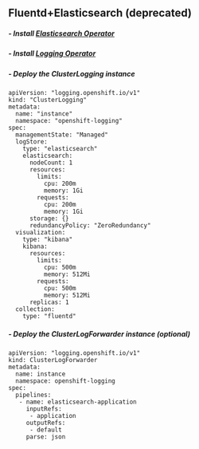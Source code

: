 ## Fluentd+Elasticsearch (deprecated)

##### - Install [Elasticsearch Operator](https://docs.openshift.com/container-platform/4.15/observability/logging/cluster-logging-deploying.html)
##### - Install [Logging Operator](https://docs.openshift.com/container-platform/4.15/observability/logging/cluster-logging-deploying.html)
##### - Deploy the ClusterLogging instance 
```
apiVersion: "logging.openshift.io/v1"
kind: "ClusterLogging"
metadata:
  name: "instance"
  namespace: "openshift-logging"
spec:
  managementState: "Managed"
  logStore:
    type: "elasticsearch"
    elasticsearch:
      nodeCount: 1
      resources:
        limits:
          cpu: 200m
          memory: 1Gi
        requests:
          cpu: 200m
          memory: 1Gi
      storage: {}
      redundancyPolicy: "ZeroRedundancy"
  visualization:
    type: "kibana"
    kibana:
      resources:
        limits:
          cpu: 500m
          memory: 512Mi
        requests:
          cpu: 500m
          memory: 512Mi
      replicas: 1
  collection:
    type: "fluentd"
```
##### - Deploy the ClusterLogForwarder instance (optional)
```
apiVersion: "logging.openshift.io/v1"
kind: ClusterLogForwarder
metadata:
  name: instance 
  namespace: openshift-logging 
spec:
  pipelines:
   - name: elasticsearch-application 
     inputRefs:
      - application
     outputRefs:
      - default
     parse: json
```

